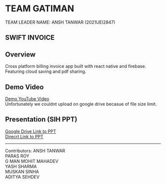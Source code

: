 # TEAM GATIMAN     


TEAM LEADER NAME: ANSH TANWAR (2021UEI2847)


## SWIFT INVOICE

## Overview
Cross platform billing invoice app built with react native and firebase. Featuring cloud saving and pdf sharing.

## Demo Video
 [Demo YouTube Video](https://youtu.be/zl6VuLqU0X8)  
 Unfortunately we couldnt upload on google drive becasue of file size limit. 

## Presentation (SIH PPT)
[Google Drive Link to PPT]( https://drive.google.com/file/d/1f_3F8cdDsejBEorvqHPGARNlr1-E_JOJ/view?usp=sharing  )   
[Direcrt Link to PPT](https://docs.google.com/presentation/d/1v5XaasfiRMLTpTZjtLVItbA8tXR2WpiMYATjEYClMkc/edit?usp=sharing  )



_______________________________
Contributors: 
ANSH TANWAR   
PARAS ROY   
G MAN MOHIT MAHADEV   
YASH SHARMA   
MUSKAN SINHA   
ADITYA SEHDEV  
